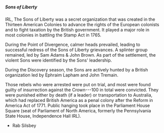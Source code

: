 ##### Sons of Liberty

IRL, The Sons of Liberty was a secret organization that was created in the Thirteen American Colonies to advance the rights of the European colonists and to fight taxation by the British government. It played a major role in most colonies in battling the Stamp Act in 1765.

During the Point of Divergence, calmer heads prevailed, leading to successful redress of the Sons of Liberty grievances. A splinter group remained, led by Sam Adams & John Brown. As part of the settlement, the violent Sons were identified by the Sons' leadership.

During the Discovery season, the Sons are actively hunted by a British organization led by Ephraim Lapham and John Tremain.

Those rebels who were arrested were put on trial, and most were found guilty of insurrection against the Crown---100 in total were convicted. They were punished either by death (if a leader) or transportation to Australia, which had replaced British America as a penal colony after the Reform in America Act of 1771. Public hanging took place in the Parliament House Square (seat of Parliament of North America, formerly the Pennsylvania State House, Independence Hall IRL).

* Rab Silsbey

<!--
* Wikipedia. _[Sons of Liberty](https://en.wikipedia.org/wiki/Sons_of_Liberty)_. Ref 2019
* Wikipedia. _[Bloody Code](https://en.wikipedia.org/wiki/Bloody_Code)_. Ref 2019.
-->

